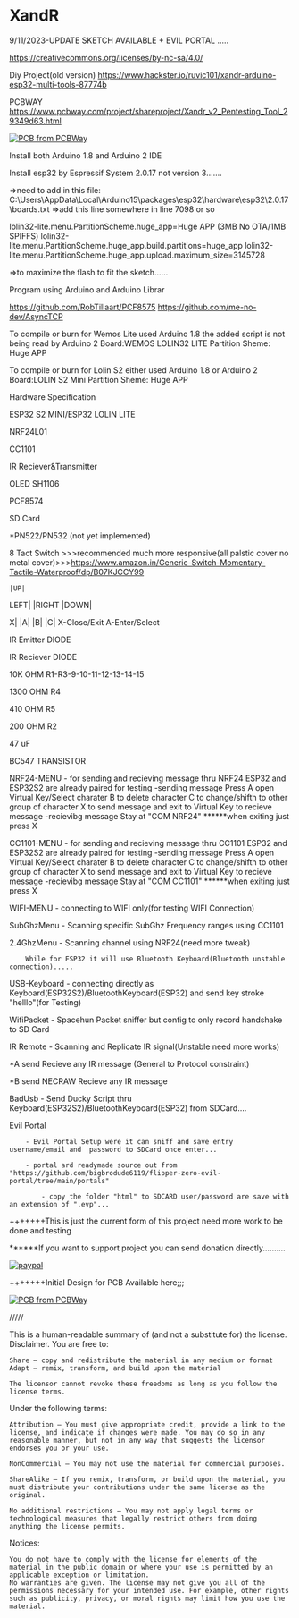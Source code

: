 # XandR

9/11/2023-UPDATE SKETCH AVAILABLE + EVIL PORTAL .....

https://creativecommons.org/licenses/by-nc-sa/4.0/


Diy Project(old version)
https://www.hackster.io/ruvic101/xandr-arduino-esp32-multi-tools-87774b

PCBWAY
https://www.pcbway.com/project/shareproject/Xandr_v2_Pentesting_Tool_29349d63.html


<a href="https://www.pcbway.com/project/shareproject/Xandr_v2_Pentesting_Tool_29349d63.html"><img src="https://www.pcbway.com/project/img/images/frompcbway-1220.png" alt="PCB from PCBWay" /></a>


Install both Arduino 1.8 and Arduino 2 IDE

Install esp32 by Espressif System 2.0.17 not version 3.......


=>need to add in this file: C:\Users\\AppData\Local\Arduino15\packages\esp32\hardware\esp32\2.0.17\boards.txt
=>add this line somewhere in line 7098 or so

lolin32-lite.menu.PartitionScheme.huge_app=Huge APP (3MB No OTA/1MB SPIFFS)
lolin32-lite.menu.PartitionScheme.huge_app.build.partitions=huge_app
lolin32-lite.menu.PartitionScheme.huge_app.upload.maximum_size=3145728

=>to maximize the flash to fit the sketch......


Program using Arduino and Arduino Librar 

https://github.com/RobTillaart/PCF8575
https://github.com/me-no-dev/AsyncTCP

To compile or burn for Wemos Lite used Arduino 1.8 the added script is not being read by Arduino 2
 Board:WEMOS LOLIN32 LITE 
 Partition Sheme: Huge APP 

To compile or burn for Lolin S2 either used Arduino 1.8 or Arduino 2
 Board:LOLIN S2 Mini
 Partition Sheme: Huge APP


Hardware Specification

ESP32 S2 MINI/ESP32 LOLIN LITE

NRF24L01

CC1101

IR Reciever&Transmitter

OLED SH1106

PCF8574

SD Card

*PN522/PN532 (not yet implemented)

8 Tact Switch >>>recommended much more responsive(all palstic cover no metal cover)>>>https://www.amazon.in/Generic-Switch-Momentary-Tactile-Waterproof/dp/B07KJCCY99


	|UP|
LEFT|		|RIGHT
	|DOWN|

X|	|A|
	|B|
	|C|
X-Close/Exit
A-Enter/Select

IR Emitter DIODE

IR Reciever DIODE

10K OHM R1-R3-9-10-11-12-13-14-15

1300 OHM R4

410 OHM R5

200 OHM R2

47 uF

BC547	TRANSISTOR

NRF24-MENU - for sending and recieving message thru NRF24 ESP32 and ESP32S2 are already paired for testing
-sending message
	Press A open Virtual Key/Select charater
	B to delete character
	C to change/shifth to other group of character
	X to send message and exit to Virtual Key to recieve message
-recievibg message
	Stay at "COM NRF24"
******when exiting just press X

CC1101-MENU - for sending and recieving message thru CC1101 ESP32 and ESP32S2 are already paired for testing
-sending message
	Press A open Virtual Key/Select charater
	B to delete character
	C to change/shifth to other group of character
	X to send message and exit to Virtual Key to recieve message
-recievibg message
	Stay at "COM CC1101"
******when exiting just press X

WIFI-MENU - connecting to WIFI only(for testing WIFI Connection)

SubGhzMenu - Scanning specific SubGhz Frequency ranges using CC1101

2.4GhzMenu - Scanning channel using NRF24(need more tweak)

	    While for ESP32 it will use Bluetooth Keyboard(Bluetooth unstable connection).....

USB-Keyboard - connecting directly as Keyboard(ESP32S2)/BluetoothKeyboard(ESP32) and send key stroke "helllo"(for Testing)

WifiPacket - Spacehun Packet sniffer but config to only record handshake to SD Card

IR Remote - Scanning and Replicate IR signal(Unstable need more works)

  *A send Recieve any IR message (General to Protocol constraint)
  
  *B send NECRAW Recieve any IR message


BadUsb - Send Ducky Script thru Keyboard(ESP32S2)/BluetoothKeyboard(ESP32) from SDCard....

Evil Portal 

	    - Evil Portal Setup were it can sniff and save entry username/email and  password to SDCard once enter...

	    - portal ard readymade source out from "https://github.com/bigbrodude6119/flipper-zero-evil-portal/tree/main/portals"
     
     	    - copy the folder "html" to SDCARD user/password are save with an extension of ".evp"...





+++++++This is just the current form of this project need more work to be done and testing

******If you want to support project you can send donation directly..........

[![paypal](https://www.paypalobjects.com/en_US/i/btn/btn_donateCC_LG.gif)](https://www.paypal.me/ruvics/2usd)

+++++++Initial Design for PCB Available here;;;

<a href="https://www.pcbway.com/project/shareproject/Xandr_v2_Pentesting_Tool_29349d63.html"><img src="https://www.pcbway.com/project/img/images/frompcbway-1220.png" alt="PCB from PCBWay" /></a>







/////

This is a human-readable summary of (and not a substitute for) the license. Disclaimer.
You are free to:

    Share — copy and redistribute the material in any medium or format
    Adapt — remix, transform, and build upon the material

    The licensor cannot revoke these freedoms as long as you follow the license terms.

Under the following terms:

    Attribution — You must give appropriate credit, provide a link to the license, and indicate if changes were made. You may do so in any reasonable manner, but not in any way that suggests the licensor endorses you or your use.

    NonCommercial — You may not use the material for commercial purposes.

    ShareAlike — If you remix, transform, or build upon the material, you must distribute your contributions under the same license as the original.

    No additional restrictions — You may not apply legal terms or technological measures that legally restrict others from doing anything the license permits.

Notices:

    You do not have to comply with the license for elements of the material in the public domain or where your use is permitted by an applicable exception or limitation.
    No warranties are given. The license may not give you all of the permissions necessary for your intended use. For example, other rights such as publicity, privacy, or moral rights may limit how you use the material.

